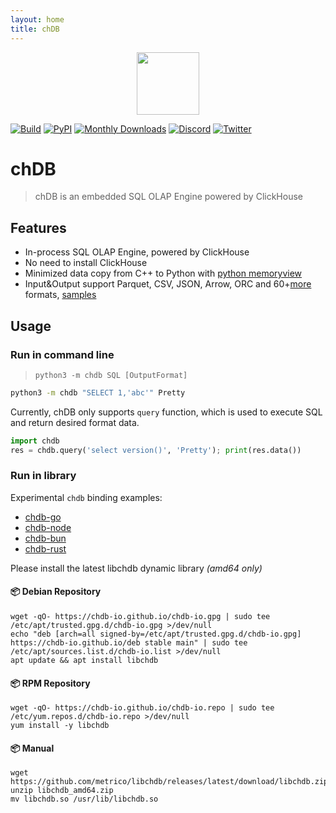 ```yaml
---
layout: home
title: chDB
---
```


<div align="center">
  <img src="docs/_static/snake-chdb.png" height="100">
</div>

[![Build](https://github.com/auxten/chdb/actions/workflows/build_wheels.yml/badge.svg?branch=pybind)](https://github.com/auxten/chdb/actions/workflows/build_wheels.yml)
[![PyPI](https://img.shields.io/pypi/v/chdb.svg)](https://pypi.org/project/chdb/)
[![Monthly Downloads](https://pepy.tech/badge/chdb/month)](https://pepy.tech/project/chdb)
[![Discord](https://img.shields.io/discord/1098133460310294528?logo=Discord)](https://discord.gg/Njw5YXSPPc)
[![Twitter](https://img.shields.io/twitter/url/http/shields.io.svg?style=social&label=Twitter)](https://twitter.com/auxten)

# chDB

> chDB is an embedded SQL OLAP Engine powered by ClickHouse

## Features
     
* In-process SQL OLAP Engine, powered by ClickHouse
* No need to install ClickHouse
* Minimized data copy from C++ to Python with [python memoryview](https://docs.python.org/3/c-api/memoryview.html)
* Input&Output support Parquet, CSV, JSON, Arrow, ORC and 60+[more](https://clickhouse.com/docs/en/interfaces/formats) formats, [samples](tests/format_output.py)

## Usage

### Run in command line
> `python3 -m chdb SQL [OutputFormat]`
```bash
python3 -m chdb "SELECT 1,'abc'" Pretty
```

Currently, chDB only supports `query` function, which is used to execute SQL and return desired format data.

```python
import chdb
res = chdb.query('select version()', 'Pretty'); print(res.data())
```

### Run in library

Experimental `chdb` binding examples: 

* [chdb-go](https://github.com/chdb-io/chdb-go)
* [chdb-node](https://github.com/chdb-io/chdb-node)
* [chdb-bun](https://github.com/chdb-io/chdb-bun)
* [chdb-rust](https://github.com/chdb-io/chdb-rust)

Please install the latest libchdb dynamic library _(amd64 only)_

#### :package: Debian Repository
```
wget -qO- https://chdb-io.github.io/chdb-io.gpg | sudo tee /etc/apt/trusted.gpg.d/chdb-io.gpg >/dev/null
echo "deb [arch=all signed-by=/etc/apt/trusted.gpg.d/chdb-io.gpg] https://chdb-io.github.io/deb stable main" | sudo tee /etc/apt/sources.list.d/chdb-io.list >/dev/null
apt update && apt install libchdb
```

#### :package: RPM Repository
```
wget -qO- https://chdb-io.github.io/chdb-io.repo | sudo tee /etc/yum.repos.d/chdb-io.repo >/dev/null
yum install -y libchdb
```

#### :package: Manual
```
wget https://github.com/metrico/libchdb/releases/latest/download/libchdb.zip
unzip libchdb_amd64.zip
mv libchdb.so /usr/lib/libchdb.so
```

